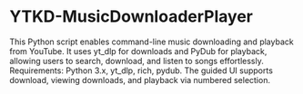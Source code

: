 # YTKD-MusicDownloaderPlayer
This Python script enables command-line music downloading and playback from YouTube. It uses yt_dlp for downloads and PyDub for playback, allowing users to search, download, and listen to songs effortlessly. Requirements: Python 3.x, yt_dlp, rich, pydub. The guided UI supports download, viewing downloads, and playback via numbered selection.
